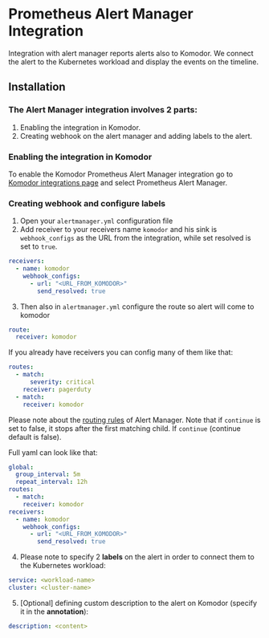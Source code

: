 # Prometheus Alert Manager Integration

Integration with alert manager reports alerts also to Komodor. We connect the alert to the Kubernetes workload and display the events on the timeline.

## Installation

### The Alert Manager integration involves 2 parts:

1. Enabling the integration in Komodor.
2. Creating webhook on the alert manager and adding labels to the alert.

### Enabling the integration in Komodor

To enable the Komodor Prometheus Alert Manager integration go to [Komodor integrations page](https://app.komodor.com/main/integration) and select Prometheus Alert Manager.

### Creating webhook and configure labels

1. Open your `alertmanager.yml` configuration file
2. Add receiver to your receivers name `komodor` and his sink is `webhook_configs` as the URL from the integration, while set resolved is set to `true`.

```yaml
receivers:
  - name: komodor
    webhook_configs:
      - url: "<URL_FROM_KOMODOR>"
        send_resolved: true
```

3. Then also in `alertmanager.yml` configure the route so alert will come to komodor

```yaml
route:
  receiver: komodor
```

If you already have receivers you can config many of them like that:

```yaml
routes:
  - match:
      severity: critical
    receiver: pagerduty
  - match:
    receiver: komodor
```

Please note about the [routing rules](https://prometheus.io/docs/alerting/latest/configuration/#route) of Alert Manager. Note that if `continue` is set to false, it stops after the first matching child. If `continue` (continue default is false).

Full yaml can look like that:

```yaml
global:
  group_interval: 5m
  repeat_interval: 12h
routes:
  - match:
    receiver: komodor
receivers:
  - name: komodor
    webhook_configs:
      - url: "<URL_FROM_KOMODOR>"
        send_resolved: true
```

4. Please note to specify 2 **labels** on the alert in order to connect them to the Kubernetes workload:

```yaml
service: <workload-name>
cluster: <cluster-name>
```

5. [Optional] defining custom description to the alert on Komodor (specify it in the **annotation**):

```yaml
description: <content>
```
